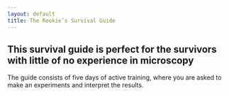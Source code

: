 ```yaml
---
layout: default
title: The Rookie’s Survival Guide
---
```

## This survival guide is perfect for the survivors with little of no experience in microscopy
The guide consists of five days of active training, where you are asked to make an experiments and interpret the results.
